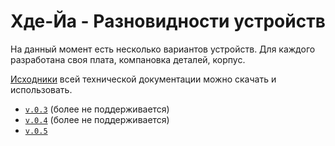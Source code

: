 # Хде-Йа - Разновидности устройств

На данный момент есть несколько вариантов устройств. Для каждого разработана своя плата, компановка деталей, корпус.

[Исходники](../code/README.md) всей технической документации можно скачать и использовать.

* [`v.0.3`](01.v.0.3.md) (более не поддерживается)
* [`v.0.4`](02.v.0.4.md) (более не поддерживается)
* [`v.0.5`](03.v.0.5.md)
